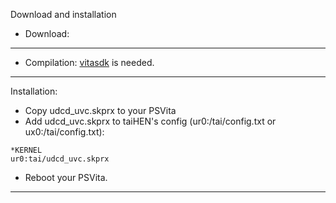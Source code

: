 Download and installation
 - Download:
------

- Compilation: [vitasdk](https://vitasdk.org/) is needed.
-----



Installation:

 - Copy udcd_uvc.skprx to your PSVita
 - Add udcd_uvc.skprx to taiHEN's config (ur0:/tai/config.txt or ux0:/tai/config.txt):

```shell
*KERNEL
ur0:tai/udcd_uvc.skprx
```

- Reboot your PSVita.
------------
